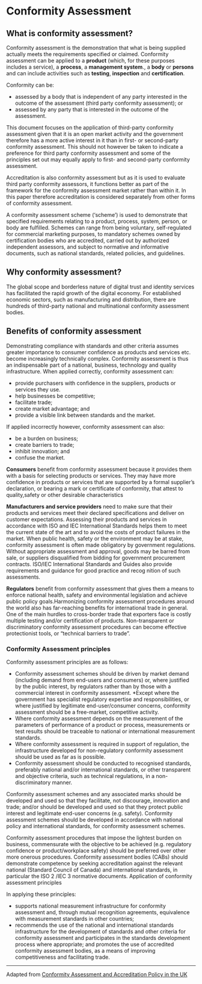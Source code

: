 # Conformity Assessment

## What is conformity assessment?

Conformity assessment is the demonstration that what is being supplied actually meets the requirements specified or claimed. Conformity assessment can be applied to a **product** (which, for these purposes includes a service), a **process**, a **management system**., a **body** or **persons** and can include activities such as **testing**, **inspection** and **certification**.

Conformity can be:
* assessed by a body that is independent of any party interested in the outcome of the assessment (third party conformity assessment); or
* assessed by any party that is interested in the outcome of the assessment.

This document focuses on the application of third-party conformity assessment given that it is an open market activity and the government therefore has a more active interest in it than in first- or second-party conformity assessment. This should not however be taken to indicate a preference for third party conformity assessment and some of the principles set out may equally apply to first- and second-party conformity assessment.

Accreditation is also conformity assessment but as it is used to evaluate third party conformity assessors, it functions better as part of the framework for the conformity assessment market rather than within it. In this paper therefore accreditation is considered separately from other forms of conformity assessment.

A conformity assessment scheme (‘scheme’) is used to demonstrate that specified requirements relating to a product, process, system, person, or body are fulfilled. Schemes can range from being voluntary, self-regulated for commercial marketing purposes, to mandatory schemes owned by certification bodies who are accredited, carried out by authorized independent assessors, and subject to normative and informative documents, such as national standards, related policies, and guidelines.

## Why conformity assessment?

The global scope and borderless nature of digital trust and identity services has facilitated the rapid growth of the digital economy. For established economic sectors, such as manufacturing and distribution, there are hundreds of third-party national and multinational conformity assessment bodies.


## Benefits of conformity assessment

Demonstrating compliance with standards and other criteria assumes greater importance to consumer confidence as products and services etc. become increasingly technically complex. Conformity assessment is thus an indispensable part of a national, business, technology and quality infrastructure. When applied correctly, conformity assessment can:
* provide purchasers with confidence in the suppliers, products or services they use.
* help businesses be competitive;
* facilitate trade;
* create market advantage; and
* provide a visible link between standards and the market.

If applied incorrectly however, conformity assessment can also:
* be a burden on business;
* create barriers to trade;
* inhibit innovation; and
* confuse the market.

**Consumers** benefit from conformity assessment because it provides them with a basis for selecting products or services. They may have more confidence in products or services that are supported by a formal supplier’s declaration, or bearing a mark or certificate of conformity, that attest to quality,safety or other desirable characteristics

**Manufacturers and service providers** need to make sure that their products and services meet their declared specifications and deliver on customer expectations. Assessing their products and services in accordance with ISO and IEC International Standards helps them to meet the current state of the art and to avoid the costs of product failures in the market. When public health, safety or the environment may be at stake, conformity assessment is often made obligatory by government regulations. Without appropriate assessment and approval, goods may be barred from sale, or suppliers disqualified from bidding for government procurement contracts. ISO/IEC International Standards and Guides also provide requirements and guidance for good practice and recog nition of such assessments.

**Regulators** benefit from conformity assessment that gives them a means to enforce national health, safety and environmental legislation and achieve public policy goals.Harmonizing conformity assessment procedures around the world also has far-reaching benefits for international trade in general. One of the main hurdles to cross-border trade that exporters face is costly multiple testing and/or certification of products.
Non-transparent or discriminatory conformity assessment procedures can become effective protectionist tools, or “technical barriers to trade”.

### Conformity Assessment principles

Conformity assessment principles are as follows:
* Conformity assessment schemes should be driven by market demand (including demand from end-users and consumers) or, where justified by the public interest, by regulators rather than by those with a commercial interest in conformity assessment.
*Except where the government has specialist regulatory expertise and responsibilities, or where justified by legitimate end-user/consumer concerns, conformity assessment should be a free-market, competitive activity.
* Where conformity assessment depends on the measurement of the parameters of performance of a product or process, measurements or test results should be traceable to national or international measurement standards.
* Where conformity assessment is required in support of regulation, the infrastructure developed for non-regulatory conformity assessment should be used as far as is possible.
* Conformity assessment should be conducted to recognised standards, preferably national and/or international standards, or other transparent and objective criteria, such as technical regulations, in a non-discriminatory manner.

Conformity assessment schemes and any associated marks should be developed and used so that they facilitate, not discourage, innovation and trade; and/or should be developed and used so that they protect public interest and legitimate end-user concerns (e.g. safety). Conformity assessment schemes should be developed in accordance with national policy and international standards, for conformity assessment schemes.

Conformity assessment procedures that impose the lightest burden on business, commensurate with the objective to be achieved (e.g. regulatory confidence or product/workplace safety) should be preferred over other more onerous procedures.
Conformity assessment bodies (CABs) should demonstrate competence by seeking accreditation against the relevant national (Standard Council of Canada) and international standards, in particular the ISO 2 /IEC 3 normative documents.
Application of conformity assessment principles

In applying these principles:
* supports national measurement infrastructure for conformity assessment and, through mutual recognition agreements, equivalence with measurement standards in other countries;
* recommends the use of the national and international standards infrastructure for the development of standards and other criteria for conformity assessment and participates in the standards development process where appropriate; and
promotes the use of accredited conformity assessment bodies, as a means of improving competitiveness and facilitating trade.

---
Adapted from [Conformity Assessment and Accreditation Policy in the UK](https://assets.publishing.service.gov.uk/government/uploads/system/uploads/attachment_data/file/949132/conformity-assessment-and-accreditation-policy-in-the-uk.pdf)